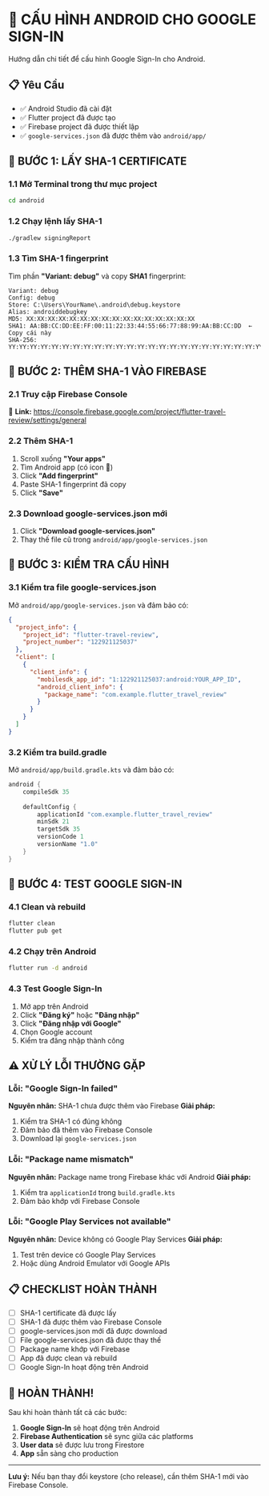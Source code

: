 # 🤖 CẤU HÌNH ANDROID CHO GOOGLE SIGN-IN

Hướng dẫn chi tiết để cấu hình Google Sign-In cho Android.

## 📋 Yêu Cầu

- ✅ Android Studio đã cài đặt
- ✅ Flutter project đã được tạo
- ✅ Firebase project đã được thiết lập
- ✅ `google-services.json` đã được thêm vào `android/app/`

## 🔑 BƯỚC 1: LẤY SHA-1 CERTIFICATE

### 1.1 Mở Terminal trong thư mục project
```bash
cd android
```

### 1.2 Chạy lệnh lấy SHA-1
```bash
./gradlew signingReport
```

### 1.3 Tìm SHA-1 fingerprint
Tìm phần **"Variant: debug"** và copy **SHA1** fingerprint:

```
Variant: debug
Config: debug
Store: C:\Users\YourName\.android\debug.keystore
Alias: androiddebugkey
MD5: XX:XX:XX:XX:XX:XX:XX:XX:XX:XX:XX:XX:XX:XX:XX:XX
SHA1: AA:BB:CC:DD:EE:FF:00:11:22:33:44:55:66:77:88:99:AA:BB:CC:DD  ← Copy cái này
SHA-256: YY:YY:YY:YY:YY:YY:YY:YY:YY:YY:YY:YY:YY:YY:YY:YY:YY:YY:YY:YY:YY:YY:YY:YY:YY:YY:YY:YY:YY:YY:YY:YY
```

## 🔧 BƯỚC 2: THÊM SHA-1 VÀO FIREBASE

### 2.1 Truy cập Firebase Console
🔗 **Link:** https://console.firebase.google.com/project/flutter-travel-review/settings/general

### 2.2 Thêm SHA-1
1. Scroll xuống **"Your apps"**
2. Tìm Android app (có icon 🤖)
3. Click **"Add fingerprint"**
4. Paste SHA-1 fingerprint đã copy
5. Click **"Save"**

### 2.3 Download google-services.json mới
1. Click **"Download google-services.json"**
2. Thay thế file cũ trong `android/app/google-services.json`

## 📱 BƯỚC 3: KIỂM TRA CẤU HÌNH

### 3.1 Kiểm tra file google-services.json
Mở `android/app/google-services.json` và đảm bảo có:

```json
{
  "project_info": {
    "project_id": "flutter-travel-review",
    "project_number": "122921125037"
  },
  "client": [
    {
      "client_info": {
        "mobilesdk_app_id": "1:122921125037:android:YOUR_APP_ID",
        "android_client_info": {
          "package_name": "com.example.flutter_travel_review"
        }
      }
    }
  ]
}
```

### 3.2 Kiểm tra build.gradle
Mở `android/app/build.gradle.kts` và đảm bảo có:

```kotlin
android {
    compileSdk 35
    
    defaultConfig {
        applicationId "com.example.flutter_travel_review"
        minSdk 21
        targetSdk 35
        versionCode 1
        versionName "1.0"
    }
}
```

## 🧪 BƯỚC 4: TEST GOOGLE SIGN-IN

### 4.1 Clean và rebuild
```bash
flutter clean
flutter pub get
```

### 4.2 Chạy trên Android
```bash
flutter run -d android
```

### 4.3 Test Google Sign-In
1. Mở app trên Android
2. Click **"Đăng ký"** hoặc **"Đăng nhập"**
3. Click **"Đăng nhập với Google"**
4. Chọn Google account
5. Kiểm tra đăng nhập thành công

## ⚠️ XỬ LÝ LỖI THƯỜNG GẶP

### Lỗi: "Google Sign-In failed"
**Nguyên nhân:** SHA-1 chưa được thêm vào Firebase
**Giải pháp:** 
1. Kiểm tra SHA-1 có đúng không
2. Đảm bảo đã thêm vào Firebase Console
3. Download lại `google-services.json`

### Lỗi: "Package name mismatch"
**Nguyên nhân:** Package name trong Firebase khác với Android
**Giải pháp:**
1. Kiểm tra `applicationId` trong `build.gradle.kts`
2. Đảm bảo khớp với Firebase Console

### Lỗi: "Google Play Services not available"
**Nguyên nhân:** Device không có Google Play Services
**Giải pháp:**
1. Test trên device có Google Play Services
2. Hoặc dùng Android Emulator với Google APIs

## 📋 CHECKLIST HOÀN THÀNH

- [ ] SHA-1 certificate đã được lấy
- [ ] SHA-1 đã được thêm vào Firebase Console
- [ ] google-services.json mới đã được download
- [ ] File google-services.json đã được thay thế
- [ ] Package name khớp với Firebase
- [ ] App đã được clean và rebuild
- [ ] Google Sign-In hoạt động trên Android

## 🎉 HOÀN THÀNH!

Sau khi hoàn thành tất cả các bước:

1. **Google Sign-In** sẽ hoạt động trên Android
2. **Firebase Authentication** sẽ sync giữa các platforms
3. **User data** sẽ được lưu trong Firestore
4. **App** sẵn sàng cho production

---

**Lưu ý:** Nếu bạn thay đổi keystore (cho release), cần thêm SHA-1 mới vào Firebase Console.
